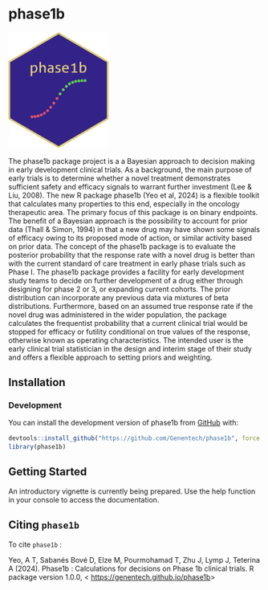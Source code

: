# phase1b

<!-- markdownlint-disable -->

<img src="man/figures/hex_logo3.png" alt="hex logo" style="display: inline-block; width:200px; margin: 0 auto auto auto;" />
<!-- markdownlint-enable -->

The phase1b package project is a a Bayesian approach to decision making
in early development clinical trials. As a background, the main purpose
of early trials is to determine whether a novel treatment demonstrates
sufficient safety and efficacy signals to warrant further investment
(Lee & Liu, 2008). The new R package phase1b (Yeo et al, 2024) is a
flexible toolkit that calculates many properties to this end, especially
in the oncology therapeutic area. The primary focus of this package is
on binary endpoints. The benefit of a Bayesian approach is the
possibility to account for prior data (Thall & Simon, 1994) in that a
new drug may have shown some signals of efficacy owing to its proposed
mode of action, or similar activity based on prior data. The concept of
the phase1b package is to evaluate the posterior probability that the
response rate with a novel drug is better than with the current standard
of care treatment in early phase trials such as Phase I. The phase1b
package provides a facility for early development study teams to decide
on further development of a drug either through designing for phase 2 or
3, or expanding current cohorts. The prior distribution can incorporate
any previous data via mixtures of beta distributions. Furthermore, based
on an assumed true response rate if the novel drug was administered in
the wider population, the package calculates the frequentist probability
that a current clinical trial would be stopped for efficacy or futility
conditional on true values of the response, otherwise known as operating
characteristics. The intended user is the early clinical trial
statistician in the design and interim stage of their study and offers a
flexible approach to setting priors and weighting.

## Installation

### Development

You can install the development version of phase1b from
[GitHub](https://github.com/) with:

```r
devtools::install_github("https://github.com/Genentech/phase1b", force = TRUE)
library(phase1b)
```

## Getting Started

An introductory vignette is currently being prepared. Use the help
function in your console to access the documentation.

## Citing `phase1b`

To cite `phase1b` :

Yeo, A T, Sabanés Bové D, Elze M, Pourmohamad T, Zhu J, Lymp J, Teterina
A (2024). Phase1b : Calculations for decisions on Phase 1b clinical
trials. R package version 1.0.0, \<
<https://genentech.github.io/phase1b>\>
